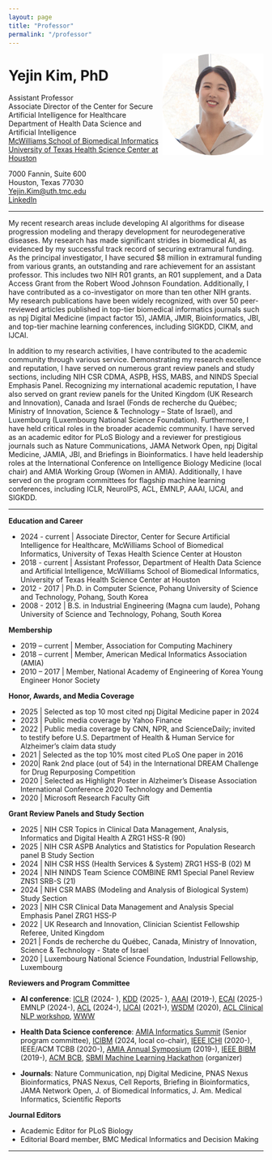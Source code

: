 ```yaml
---
layout: page
title: "Professor"
permalink: "/professor"
---
```


<img align="right" width="200" src="../assets/images/team/yejin.png">

Yejin Kim, PhD
==========
Assistant Professor\
Associate Director of the Center for Secure Artificial Intelligence for Healthcare\
Department of Health Data Science and Artificial Intelligence \
[McWilliams School of Biomedical Informatics](https://sbmi.uth.edu/) \
[University of Texas Health Science Center at Houston](https://www.uth.edu/)  

7000 Fannin, Suite 600  
Houston, Texas 77030 \
Yejin.Kim@uth.tmc.edu \
[LinkedIn](https://www.linkedin.com/in/yejin-kim-647a5377)


---

My recent research areas include developing AI algorithms for disease progression modeling and therapy development for neurodegenerative diseases. My research has made significant strides in biomedical AI, as evidenced by my successful track record of securing extramural funding. As the principal investigator, I have secured $8 million in extramural funding from various grants, an outstanding and rare achievement for an assistant professor. This includes two NIH R01 grants, an R01 supplement, and a Data Access Grant from the Robert Wood Johnson Foundation. Additionally, I have contributed as a co-investigator on more than ten other NIH grants. My research publications have been widely recognized, with over 50 peer-reviewed articles published in top-tier biomedical informatics journals such as npj Digital Medicine (impact factor 15), JAMIA, JMIR, Bioinformatics, JBI, and top-tier machine learning conferences, including SIGKDD, CIKM, and IJCAI. 

In addition to my research activities, I have contributed to the academic community through various service. Demonstrating my research excellence and reputation, I have served on numerous grant review panels and study sections, including NIH CSR CDMA, ASPB, HSS, MABS, and NINDS Special Emphasis Panel. Recognizing my international academic reputation, I have also served on grant review panels for the United Kingdom (UK Research and Innovation), Canada and Israel (Fonds de recherche du Québec; Ministry of Innovation, Science & Technology – State of Israel), and Luxembourg (Luxembourg National Science Foundation). Furthermore, I have held critical roles in the broader academic community. I have served as an academic editor for PLoS Biology and a reviewer for prestigious journals such as Nature Communications, JAMA Network Open, npj Digital Medicine, JAMIA, JBI, and Briefings in Bioinformatics. I have held leadership roles at the International Conference on Intelligence Biology Medicine (local chair) and AMIA Working Group (Women in AMIA). Additionally, I have served on the program committees for flagship machine learning conferences, including ICLR, NeuroIPS, ACL, EMNLP, AAAI, IJCAI, and SIGKDD.

---
**Education and Career**
- 2024 - current | Associate Director, Center for Secure Artificial Intelligence for Healthcare, McWilliams School of Biomedical Informatics, University of Texas Health Science Center at Houston
- 2018 - current | Assistant Professor, Department of Health Data Science and Artificial Intelligence, McWilliams School of Biomedical Informatics, University of Texas Health Science Center at Houston
- 2012 - 2017 | Ph.D. in Computer Science, Pohang University of Science and Technology, Pohang, South Korea
- 2008 - 2012 | B.S. in Industrial Engineering (Magna cum laude), Pohang University of Science and Technology, Pohang, South Korea

**Membership**
- 2019 – current |     	Member, Association for Computing Machinery 
- 2018 – current |      	Member, American Medical Informatics Association (AMIA) 
- 2010 – 2017 | Member, National Academy of Engineering of Korea Young Engineer Honor 
Society 

**Honor, Awards, and Media Coverage**
- 2025 | Selected as top 10 most cited npj Digital Medicine paper in 2024
- 2023 |	Public media coverage by Yahoo Finance
- 2022  |	Public media coverage by CNN, NPR, and ScienceDaily; invited to testify before U.S. Department of Health & Human Service for Alzheimer’s claim data study
- 2021  | Selected as the top 10% most cited PLoS One paper in 2016
- 2020|	Rank 2nd place (out of 54) in the International DREAM Challenge for Drug 
Repurposing Competition
- 2020  |		Selected as Highlight Poster in Alzheimer’s Disease Association International
Conference 2020 Technology and Dementia
- 2020	|	Microsoft Research Faculty Gift

**Grant Review Panels and Study Section**
- 2025	| NIH CSR Topics in Clinical Data Management, Analysis, Informatics and Digital Health A ZRG1 HSS-R (90)
- 2025 |	NIH CSR ASPB Analytics and Statistics for Population Research panel B Study Section
- 2024	| NIH CSR HSS (Health Services & System) ZRG1 HSS-B (02) M
- 2024 |	NIH NINDS Team Science COMBINE RM1 Special Panel Review ZNS1 SRB-S (21)
- 2024	| NIH CSR MABS (Modeling and Analysis of Biological System) Study Section
- 2023	| NIH CSR Clinical Data Management and Analysis Special Emphasis Panel ZRG1 HSS-P
- 2022	|	UK Research and Innovation, Clinician Scientist Fellowship Referee, United Kingdom
- 2021	|	Fonds de recherche du Québec, Canada, Ministry of Innovation, Science & Technology -  State of Israel
- 2020 	|	Luxembourg National Science Foundation, Industrial Fellowship, Luxembourg



**Reviewers and Program Committee**
- **AI conference**: [ICLR]((https://iclr.cc/)) (2024- ), [KDD](https://www.kdd.org/) (2025- ), [AAAI](https://aaai.org/Conferences/AAAI-22/aiforsocialimpactcall/) (2019-), [ECAI](https://ecai2025.org/) (2025-) EMNLP (2024-), [ACL](https://2024.aclweb.org) (2024-), [IJCAI](https://ijcai-21.org/) (2021-),  [WSDM](http://www.wsdm-conference.org/2020/call-for-healthcare-day.php) (2020), [ACL Clinical NLP workshop](https://clinical-nlp.github.io/2023/), [WWW](https://www2018.thewebconf.org/)
- **Health Data Science conference**: [AMIA Informatics Summit](https://amia.org/education-events/amia-2022-informatics-summit) (Senior program committee), [ICIBM](https://icibm2024.iaibm.org/) (2024, local co-chair), [IEEE ICHI](http://ichi2020.de/) (2020-), IEEE/ACM TCBB (2020-), [AMIA Annual Symposium](https://www.amia.org/amia2017/spc) (2019-), [IEEE BIBM](https://ieeebibm.org/BIBM2020/) (2019-), [ACM BCB](http://acm-bcb.org/2017/),  [SBMI Machine Learning Hackathon](https://sbmi.uth.edu/hackathon/) (organizer)

- **Journals**: Nature Communication, npj Digital Medicine, PNAS Nexus Bioinformatics, PNAS Nexus, Cell Reports, Briefing in Bioinformatics, JAMA Network Open, J. of Biomedical Informatics, J. Am. Medical Informatics, Scientific Reports


**Journal Editors**
- Academic Editor for PLoS Biology
- Editorial Board member, BMC Medical Informatics and Decision Making

---
